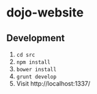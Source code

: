 # dojo-website

## Development

1. `cd src`
1. `npm install`
2. `bower install`
3. `grunt develop`
4. Visit http://localhost:1337/
